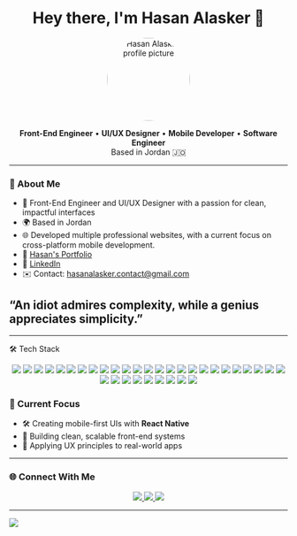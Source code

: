 <h1 align="center">Hey there, I'm Hasan Alasker 👋</h1>

<p align="center">
  <img src="https://avatars.githubusercontent.com/u/148560423" width="150" style="border-radius: 50%" alt="Hasan Alasker profile picture"/>
</p>

<p align="center">
  <strong>Front-End Engineer</strong> • <strong>UI/UX Designer</strong> • <strong>Mobile Developer</strong> • <strong>Software Engineer</strong><br/>
  Based in Jordan 🇯🇴
</p>

---

### 🧠 About Me

- 🎨 Front-End Engineer and UI/UX Designer with a passion for clean, impactful interfaces  
- 🌍 Based in Jordan  
- 🌐 Developed multiple professional websites, with a current focus on cross-platform mobile development. 
- 📁 [Hasan's Portfolio](https://hasan-alasker.netlify.app)  
- 💼 [LinkedIn](https://www.linkedin.com/in/hasan-alasker-58682335a/)
- ✉️ Contact: hasanalasker.contact@gmail.com  

<h2>“An idiot admires complexity, while a genius appreciates simplicity.”</h2> 

---

🛠 Tech Stack
<p align="center"> <!-- 💛 Core JavaScript Ecosystem --> 
<img src="https://img.shields.io/badge/JavaScript-F7DF1E?style=for-the-badge&logo=javascript&logoColor=black"/> 
<img src="https://img.shields.io/badge/Node.js-339933?style=for-the-badge&logo=nodedotjs&logoColor=white"/> 
<img src="https://img.shields.io/badge/Express.js-000000?style=for-the-badge&logo=express&logoColor=white"/> <img src="https://img.shields.io/badge/MongoDB-47A248?style=for-the-badge&logo=mongodb&logoColor=white"/> <img src="https://img.shields.io/badge/NPM-CB3837?style=for-the-badge&logo=npm&logoColor=white"/> <img src="https://img.shields.io/badge/JWT-000000?style=for-the-badge&logo=jsonwebtokens&logoColor=white"/> <img src="https://img.shields.io/badge/Bcrypt-00A86B?style=for-the-badge&logoColor=white"/> <img src="https://img.shields.io/badge/Joi-7A3E9D?style=for-the-badge&logoColor=white"/> <!-- ⚛️ Frontend & React Ecosystem --> <img src="https://img.shields.io/badge/React-20232A?style=for-the-badge&logo=react&logoColor=61DAFB"/> <img src="https://img.shields.io/badge/React_Native-61DAFB?style=for-the-badge&logo=react&logoColor=black"/> <img src="https://img.shields.io/badge/Vite-646CFF?style=for-the-badge&logo=vite&logoColor=white"/> <img src="https://img.shields.io/badge/Expo-000020?style=for-the-badge&logo=expo&logoColor=white"/> <img src="https://img.shields.io/badge/Tailwind_CSS-06B6D4?style=for-the-badge&logo=tailwind-css&logoColor=white"/> <img src="https://img.shields.io/badge/Bootstrap-7952B3?style=for-the-badge&logo=bootstrap&logoColor=white"/> <img src="https://img.shields.io/badge/MUI-007FFF?style=for-the-badge&logo=mui&logoColor=white"/>
 <img src="https://img.shields.io/badge/HTML5-E34F26?style=for-the-badge&logo=html5&logoColor=white"/> <img src="https://img.shields.io/badge/CSS3-1572B6?style=for-the-badge&logo=css3&logoColor=white"/> <!-- 🔧 Backend & Other Technologies --> <img src="https://img.shields.io/badge/PHP-777BB4?style=for-the-badge&logo=php&logoColor=white"/> <img src="https://img.shields.io/badge/ASP.NET-512BD4?style=for-the-badge&logo=.net&logoColor=white"/> <img src="https://img.shields.io/badge/MySQL-4479A1?style=for-the-badge&logo=mysql&logoColor=white"/> <img src="https://img.shields.io/badge/Firebase-FFCA28?style=for-the-badge&logo=firebase&logoColor=black"/> <!-- 📱 Mobile & Cross-Platform --> <img src="https://img.shields.io/badge/Flutter-02569B?style=for-the-badge&logo=flutter&logoColor=white"/> <img src="https://img.shields.io/badge/Dart-0175C2?style=for-the-badge&logo=dart&logoColor=white"/> <img src="https://img.shields.io/badge/Arduino-00979D?style=for-the-badge&logo=arduino&logoColor=white"/> <!-- 🎨 Design & Prototyping --> <img src="https://img.shields.io/badge/Figma-F24E1E?style=for-the-badge&logo=figma&logoColor=white"/> <img src="https://img.shields.io/badge/Illustrator-FF9A00?style=for-the-badge&logo=adobeillustrator&logoColor=white"/> <img src="https://img.shields.io/badge/Photoshop-31A8FF?style=for-the-badge&logo=adobephotoshop&logoColor=white"/> <!-- 🧰 Dev Tools & Deployment --> <img src="https://img.shields.io/badge/ESLint-4B32C3?style=for-the-badge&logo=eslint&logoColor=white"/> <img src="https://img.shields.io/badge/Postman-FF6C37?style=for-the-badge&logo=postman&logoColor=white"/> <img src="https://img.shields.io/badge/Git-F05032?style=for-the-badge&logo=git&logoColor=white"/> <img src="https://img.shields.io/badge/GitHub-181717?style=for-the-badge&logo=github&logoColor=white"/> <img src="https://img.shields.io/badge/Netlify-00C7B7?style=for-the-badge&logo=netlify&logoColor=white"/> <img src="https://img.shields.io/badge/Render-46E3B7?style=for-the-badge&logo=render&logoColor=white"/>
<img src="https://img.shields.io/badge/Google_Play-414141?style=for-the-badge&logo=google-play&logoColor=white"/>
</p>

### 🚀 Current Focus

- 🛠 Creating mobile-first UIs with **React Native**
- 🎯 Building clean, scalable front-end systems
- 📐 Applying UX principles to real-world apps

---

### 🌐 Connect With Me

<p align="center">
  <a href="https://hasan-alasker.netlify.app">
    <img src="https://img.shields.io/badge/Portfolio-View-blue?style=for-the-badge"/>
  </a>
  <a href="https://www.linkedin.com/in/hasan-alasker-58682335a/">
    <img src="https://img.shields.io/badge/LinkedIn-Connect-blue?style=for-the-badge&logo=linkedin"/>
  </a>
  <a href="mailto:hasanalasker.contact@gmail.com">
    <img src="https://img.shields.io/badge/Email-Send-red?style=for-the-badge&logo=gmail"/>
  </a>
</p>



---

[![](https://visitcount.itsvg.in/api?id=HasanAlasker&icon=0&color=0)](https://visitcount.itsvg.in)

<!-- Proudly created with GPRM ( https://gprm.itsvg.in ) -->

